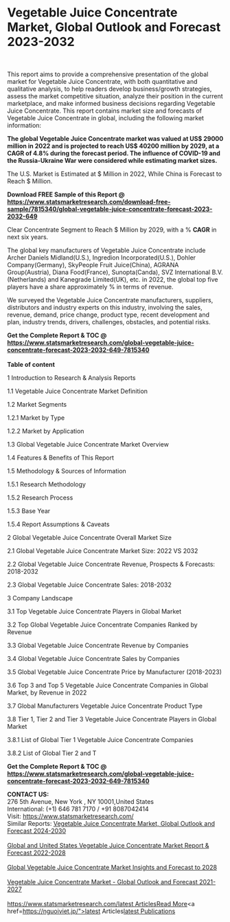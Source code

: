 <h1>Vegetable Juice Concentrate Market, Global Outlook and Forecast 2023-2032</h1><br/><p>This report aims to provide a comprehensive presentation of the global market for Vegetable Juice Concentrate, with both quantitative and qualitative analysis, to help readers develop business/growth strategies, assess the market competitive situation, analyze their position in the current marketplace, and make informed business decisions regarding Vegetable Juice Concentrate. This report contains market size and forecasts of Vegetable Juice Concentrate in global, including the following market information:</p><p><strong>The global Vegetable Juice Concentrate market was valued at US$ 29000 million in 2022 and is projected to reach US$ 40200 million by 2029, at a <strong>CAGR</strong> of 4.8% during the forecast period. The influence of COVID-19 and the Russia-Ukraine War were considered while estimating market sizes.</strong></p><p>The U.S. Market is Estimated at $ Million in 2022, While China is Forecast to Reach $ Million.</p><p><strong>Download FREE Sample of this Report @ <a href="https://www.statsmarketresearch.com/download-free-sample/7815340/global-vegetable-juice-concentrate-forecast-2023-2032-649">https://www.statsmarketresearch.com/download-free-sample/7815340/global-vegetable-juice-concentrate-forecast-2023-2032-649</a></strong></p><p>Clear Concentrate Segment to Reach $ Million by 2029, with a % <strong>CAGR</strong> in next six years.</p><p>The global key manufacturers of Vegetable Juice Concentrate include Archer Daniels Midland(U.S.), Ingredion Incorporated(U.S.), Dohler Company(Germany), SkyPeople Fruit Juice(China), AGRANA Group(Austria), Diana Food(France), Sunopta(Canda), SVZ International B.V.(Netherlands) and Kanegrade Limited(UK), etc. in 2022, the global top five players have a share approximately % in terms of revenue.</p><p>We surveyed the Vegetable Juice Concentrate manufacturers, suppliers, distributors and industry experts on this industry, involving the sales, revenue, demand, price change, product type, recent development and plan, industry trends, drivers, challenges, obstacles, and potential risks.</p><div><b>Get the Complete Report & TOC @ <a href="https://www.statsmarketresearch.com/global-vegetable-juice-concentrate-forecast-2023-2032-649-7815340">https://www.statsmarketresearch.com/global-vegetable-juice-concentrate-forecast-2023-2032-649-7815340</a></b></div><br><b>Table of content</b><p>1 Introduction to Research & Analysis Reports<br />
 
  1.1 Vegetable Juice Concentrate Market Definition<br />
 
  1.2 Market Segments<br />
 
  1.2.1 Market by Type<br />
 
  1.2.2 Market by Application<br />
 
  1.3 Global Vegetable Juice Concentrate Market Overview<br />
 
  1.4 Features & Benefits of This Report<br />
 
  1.5 Methodology & Sources of Information<br />
 
  1.5.1 Research Methodology<br />
 
  1.5.2 Research Process<br />
 
  1.5.3 Base Year<br />
 
  1.5.4 Report Assumptions & Caveats<br />
 
 2 Global Vegetable Juice Concentrate Overall Market Size<br />
 
  2.1 Global Vegetable Juice Concentrate Market Size: 2022 VS 2032<br />
 
  2.2 Global Vegetable Juice Concentrate Revenue, Prospects & Forecasts: 2018-2032<br />
 
  2.3 Global Vegetable Juice Concentrate Sales: 2018-2032<br />
 
 3 Company Landscape<br />
 
  3.1 Top Vegetable Juice Concentrate Players in Global Market<br />
 
  3.2 Top Global Vegetable Juice Concentrate Companies Ranked by Revenue<br />
 
  3.3 Global Vegetable Juice Concentrate Revenue by Companies<br />
 
  3.4 Global Vegetable Juice Concentrate Sales by Companies<br />
 
  3.5 Global Vegetable Juice Concentrate Price by Manufacturer (2018-2023)<br />
 
  3.6 Top 3 and Top 5 Vegetable Juice Concentrate Companies in Global Market, by Revenue in 2022<br />
 
  3.7 Global Manufacturers Vegetable Juice Concentrate Product Type<br />
 
  3.8 Tier 1, Tier 2 and Tier 3 Vegetable Juice Concentrate Players in Global Market<br />
 
  3.8.1 List of Global Tier 1 Vegetable Juice Concentrate Companies<br />
 
  3.8.2 List of Global Tier 2 and T<br><div><b>Get the Complete Report & TOC @ <a href="https://www.statsmarketresearch.com/global-vegetable-juice-concentrate-forecast-2023-2032-649-7815340">https://www.statsmarketresearch.com/global-vegetable-juice-concentrate-forecast-2023-2032-649-7815340</a></b></div></p> <b>CONTACT US:</b><br>276 5th Avenue, New York , NY 10001,United States<br>International: (+1) 646 781 7170 / +91 8087042414<br>Visit: <a href="https://www.statsmarketresearch.com/">https://www.statsmarketresearch.com/</a><br>Similar Reports: <a href="https://www.statsmarketresearch.com/global-vegetable-juice-concentrate-forecast-2023-2032-649-7815340">Vegetable Juice Concentrate Market, Global Outlook and Forecast 2024-2030</a><br/><br/><a href="https://www.statsmarketresearch.com/global-vegetable-juice-concentrate-forecast-2023-2032-649-7815340">Global and United States Vegetable Juice Concentrate Market Report & Forecast 2022-2028</a><br/><br/><a href="https://www.statsmarketresearch.com/global-vegetable-juice-concentrate-forecast-2023-2032-649-7815340">Global Vegetable Juice Concentrate Market Insights and Forecast to 2028</a><br/><br/><a href="https://www.statsmarketresearch.com/global-vegetable-juice-concentrate-forecast-2023-2032-649-7815340">Vegetable Juice Concentrate Market - Global Outlook and Forecast 2021-2027</a><br/><br/><a href="https://gyeongbokgung.com">https://www.statsmarketresearch.com/</a><a href="https://hallyeomaritime.com">latest Articles</a><a href="https://jingwansa.com">Read More</a><a href=https://nguoiviet.jp/">latest Articles</a><a href="https://www.intelmarketresearch.com/">latest Publications</a>